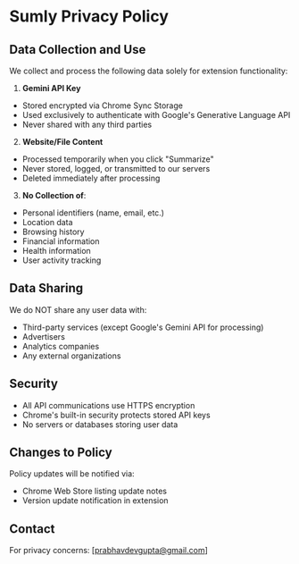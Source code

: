 # Sumly Privacy Policy

## Data Collection and Use

We collect and process the following data solely for extension functionality:

1. **Gemini API Key**

- Stored encrypted via Chrome Sync Storage
- Used exclusively to authenticate with Google's Generative Language API
- Never shared with any third parties

2. **Website/File Content**

- Processed temporarily when you click "Summarize"
- Never stored, logged, or transmitted to our servers
- Deleted immediately after processing

3. **No Collection of**:

- Personal identifiers (name, email, etc.)
- Location data
- Browsing history
- Financial information
- Health information
- User activity tracking

## Data Sharing

We do NOT share any user data with:

- Third-party services (except Google's Gemini API for processing)
- Advertisers
- Analytics companies
- Any external organizations

## Security

- All API communications use HTTPS encryption
- Chrome's built-in security protects stored API keys
- No servers or databases storing user data

## Changes to Policy

Policy updates will be notified via:

- Chrome Web Store listing update notes
- Version update notification in extension

## Contact

For privacy concerns: [prabhavdevgupta@gmail.com]
